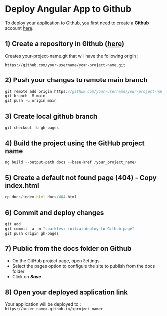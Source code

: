 # Deploy Angular App to Github

To deploy your application to Github, you first need to create a **Github** account [here](https://github.com/).

## 1) Create a repository in Github ([here](https://github.com/))

Creates your-project-name.git that will have the following origin :

```
https://github.com/your-username/your-project-name.git
```

## 2) Push your changes to remote main branch

```ts
git remote add origin https://github.com/your-username/your-project-name.git
git branch -M main
git push -u origin main
```

## 3) Create local github branch

```ts
git checkout -b gh-pages
```

## 4) Build the project using the GitHub project name

```ts
ng build --output-path docs --base-href /your_project_name/
```

## 5) Create a default not found page (404) - Copy index.html

```ts
cp docs/index.html docs/404.html
```

## 6) Commit and deploy changes

```ts
git add .
git commit -a -m "sparkles: initial deploy to Github page"
git push origin gh-pages
```

## 7) Public from the docs folder on Github

- On the GitHub project page, open Settings
- Select the pages option to configure the site to publish from the docs folder
- Click on **_Save_**

## 8) Open your deployed application link

Your application will be deployed to :
`https://<user_name>.github.io/<project_name>`
